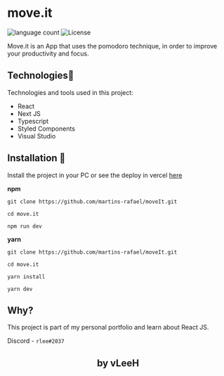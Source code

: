 <h1>move.it</h1>
<p>
  <img alt="language count" src="https://img.shields.io/github/languages/count/vLeeH/move.it?color=6E40C9&style=flat-square"> <img alt="License"         src="https://img.shields.io/badge/license-MIT-6E40C9?style=flat-square">
</p>

<p>Move.it is an App that uses the pomodoro technique, in order to improve your productivity and focus.</p>

## Technologies🔧 
Technologies and tools used in this project:
- React
- Next JS
- Typescript
- Styled Components
- Visual Studio  


## Installation 📁
Install the project in your PC or see the deploy in vercel <a href="https://nlw-4moveit.vercel.app/">here</a>

**npm**
```
git clone https://github.com/martins-rafael/moveIt.git 

cd move.it

npm run dev 
```

**yarn**
```
git clone https://github.com/martins-rafael/moveIt.git 

cd move.it

yarn install 

yarn dev
```

## Why? 

This project is part of my personal portfolio and learn about React JS.

Discord - `rlee#2037`

<h2 align="center">by vLeeH</h2> 
